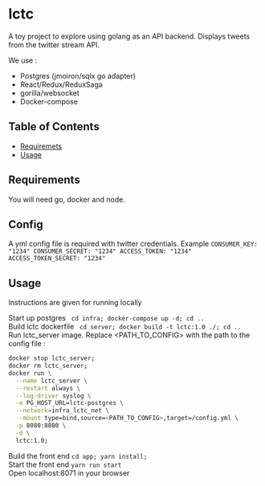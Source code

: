# lctc
A toy project to explore using golang as an API backend.
Displays tweets from the twitter stream API.

We use :
- Postgres (jmoiron/sqlx go adapter)
- React/Redux/ReduxSaga
- gorilla/websocket
- Docker-compose

## Table of Contents

* [Requiremets](#install)
* [Usage](#usage)

## Requirements

You will need go, docker and node.

## Config

A yml config file is required with twitter credentials. Example
`
CONSUMER_KEY: "1234"
CONSUMER_SECRET: "1234"
ACCESS_TOKEN: "1234"
ACCESS_TOKEN_SECRET: "1234"
`

## Usage

Instructions are given for running locally

Start up postgres               ` cd infra; docker-compose up -d; cd ..` <br>
Build lctc dockerfile           ` cd server; docker build -t lctc:1.0 ./; cd ..` <br>
Run lctc_server image. Replace <PATH_TO_CONFIG> with the path to the config file :
```bash
docker stop lctc_server;
docker rm lctc_server;
docker run \
  --name lctc_server \
  --restart always \
  --log-driver syslog \
  -e PG_HOST_URL=lctc-postgres \
  --network=infra_lctc_net \
  --mount type=bind,source=<PATH_TO_CONFIG>,target=/config.yml \
  -p 8080:8080 \
  -d \
  lctc:1.0;
```
Build the front end            ` cd app; yarn install; ` <br>
Start the front end            ` yarn run start ` <br>
Open  localhost:8071 in your browser
